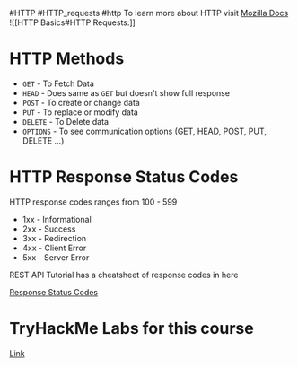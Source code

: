 #HTTP #HTTP_requests #http
To learn more about HTTP visit [Mozilla Docs](https://developer.mozilla.org/en-US/docs/Web/HTTP)
![[HTTP Basics#HTTP Requests:]]

# HTTP Methods

+ `GET` - To Fetch Data
+ `HEAD` - Does same as `GET` but doesn't show full response
+ `POST` - To create or change data
+ `PUT` - To replace or modify data
+ `DELETE` - To Delete data
+ `OPTIONS` - To see communication options (GET, HEAD, POST, PUT, DELETE ...)

# HTTP Response Status Codes

HTTP response codes ranges from 100 - 599
+ 1xx - Informational
+ 2xx - Success
+ 3xx - Redirection
+ 4xx - Client Error
+ 5xx - Server Error

REST API Tutorial has a cheatsheet of response codes in here

[Response Status Codes](https://www.restapitutorial.com/httpstatuscodes.html)

# TryHackMe Labs for this course

[Link](https://tryhackme.com/room/nahamsecsudemylabs)